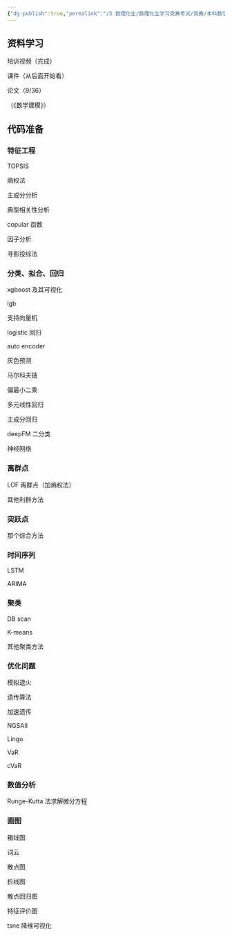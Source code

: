 ```yaml
---
{"dg-publish":true,"permalink":"/5 数理化生/数理化生学习竞赛考试/竞赛/本科数学建模/国赛准备/","title":"国赛准备"}
---
```



## 资料学习
培训视频（完成）

课件（从后面开始看）

论文（9/36）

（《数学建模》）
### 
## 代码准备
### 特征工程
TOPSIS

熵权法

主成分分析

典型相关性分析

copular 函数

因子分析

寻影投综法

### 分类、拟合、回归
xgboost 及其可视化

lgb

支持向量机

logistic 回归

auto encoder

灰色预测

马尔科夫链

偏最小二乘

多元线性回归

主成分回归

deepFM 二分类

神经网络

### 离群点
LOF 离群点（加熵权法）

其他利群方法

### 突跃点
那个综合方法

### 时间序列
LSTM

ARIMA

### 聚类
DB scan

K-means

其他聚类方法

### 优化问题
模拟退火

遗传算法

加速遗传

NGSAII

Lingo

VaR

cVaR

### 数值分析
Runge-Kutta 法求解微分方程

### 画图
箱线图

词云

散点图

折线图

散点回归图

特征评价图

tsne 降维可视化